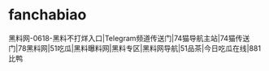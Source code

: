 # fanchabiao
黑料网-0618-黑料不打烊入口|Telegram频道传送门|74猫导航主站|74猫传送门|78黑料网|51吃瓜|黑料曝料网|黑料专区|黑料网导航|51品茶|今日吃瓜在线|881比鸭
